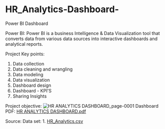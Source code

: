 # HR_Analytics-Dashboard-
Power BI Dashboard

Power BI: Power BI is a business Intelligence & Data Visualization tool that converts data from various data sources into interactive dashboards and analytical reports.

Project Key points:

1. Data collection
2. Data cleaning and wrangling
3. Data modeling
4. Data visualization
5. Dashboard design
6. Dashboard - KPI'S 
7. Sharing Insights

Project objective:
![HR ANALYTICS DASHBOARD_page-0001](https://github.com/vishnuvardhankunsoth/HR_Analytics-Dashboard-/assets/140096940/b32cb636-f089-432b-84b6-51c8059f80d1)
Dashboard PDF: [HR ANALYTICS DASHBOARD.pdf](https://github.com/vishnuvardhankunsoth/HR_Analytics-Dashboard-/files/14002136/HR.ANALYTICS.DASHBOARD.pdf)

Source:
Data set: 1. [HR_Analytics.csv](https://github.com/vishnuvardhankunsoth/HR_Analytics-Dashboard-/files/14002139/HR_Analytics.csv)




